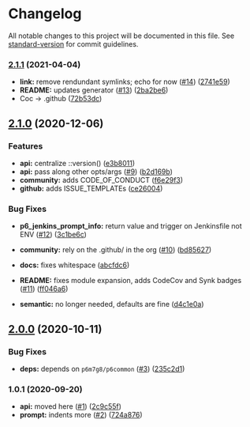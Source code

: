 # Changelog

All notable changes to this project will be documented in this file. See [standard-version](https://github.com/conventional-changelog/standard-version) for commit guidelines.

### [2.1.1](https://github.com/p6m7g8/p6jenkins/compare/v2.1.0...v2.1.1) (2021-04-04)


* **link:** remove rendundant symlinks; echo for now ([#14](https://github.com/p6m7g8/p6jenkins/issues/14)) ([2741e59](https://github.com/p6m7g8/p6jenkins/commit/2741e596694e544606b2410324d198f2466ae2d5))
* **README:** updates generator ([#13](https://github.com/p6m7g8/p6jenkins/issues/13)) ([2ba2be6](https://github.com/p6m7g8/p6jenkins/commit/2ba2be6fb417ecdafaf6aecac1d0fd906eec436e))
* Coc -> .github ([72b53dc](https://github.com/p6m7g8/p6jenkins/commit/72b53dc0313d86661b05e449e46439da3ee58d42))

## [2.1.0](https://github.com/p6m7g8/p6jenkins/compare/v2.0.0...v2.1.0) (2020-12-06)


### Features

* **api:** centralize ::version() ([e3b8011](https://github.com/p6m7g8/p6jenkins/commit/e3b801185d7eeb7c01ced688b31950a39bd55887))
* **api:** pass along other opts/args ([#9](https://github.com/p6m7g8/p6jenkins/issues/9)) ([b2d169b](https://github.com/p6m7g8/p6jenkins/commit/b2d169b249bfd4f68b45bbcc22a9d6104bcbaf60))
* **community:** adds CODE_OF_CONDUCT ([f6e29f3](https://github.com/p6m7g8/p6jenkins/commit/f6e29f3f162e1310658a5bc1ebdf5fe7f30eeed4))
* **github:** adds ISSUE_TEMPLATEs ([ce26004](https://github.com/p6m7g8/p6jenkins/commit/ce260046d79b5b679b3657a04ffdc45bd957c67b))


### Bug Fixes

* **p6_jenkins_prompt_info:** return value and trigger on Jenkinsfile not ENV ([#12](https://github.com/p6m7g8/p6jenkins/issues/12)) ([3c1be6c](https://github.com/p6m7g8/p6jenkins/commit/3c1be6cbb1090569ef8b33946e0fc57ba583c6fb))


* **community:** rely on the .github/ in the org ([#10](https://github.com/p6m7g8/p6jenkins/issues/10)) ([bd85627](https://github.com/p6m7g8/p6jenkins/commit/bd8562718072c7795184d6669229d4320e517250))
* **docs:** fixes whitespace ([abcfdc6](https://github.com/p6m7g8/p6jenkins/commit/abcfdc65ed3092efb03e897cfbcb5bff235ee64a))
* **README:** fixes module expansion, adds CodeCov and Synk badges ([#11](https://github.com/p6m7g8/p6jenkins/issues/11)) ([ff046a6](https://github.com/p6m7g8/p6jenkins/commit/ff046a6f295f0bf312946d8e3d23d288c79512e4))
* **semantic:** no longer needed, defaults are fine ([d4c1e0a](https://github.com/p6m7g8/p6jenkins/commit/d4c1e0a6fa8d7cbf859ccc675d8c77f39d6e176a))

## [2.0.0](https://github.com/p6m7g8/p6jenkins/compare/v1.0.1...v2.0.0) (2020-10-11)


### Bug Fixes

* **deps:** depends on `p6m7g8/p6common` ([#3](https://github.com/p6m7g8/p6jenkins/issues/3)) ([235c2d1](https://github.com/p6m7g8/p6jenkins/commit/235c2d11f70662880fbf94dcddeb9a6172780a06))

### 1.0.1 (2020-09-20)


* **api:** moved here ([#1](https://github.com/p6m7g8/p6jenkins/issues/1)) ([2c9c55f](https://github.com/p6m7g8/p6jenkins/commit/2c9c55f2af05324cf48d1599a72483511e7dbbe5))
* **prompt:** indents more ([#2](https://github.com/p6m7g8/p6jenkins/issues/2)) ([724a876](https://github.com/p6m7g8/p6jenkins/commit/724a876ac73bba46bef44e6c9a88e12ecb742242))
